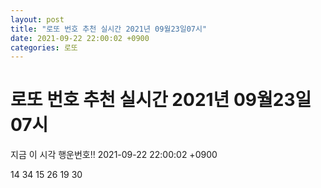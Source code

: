 ```yaml
---
layout: post
title: "로또 번호 추천 실시간 2021년 09월23일07시"
date: 2021-09-22 22:00:02 +0900
categories: 로또
---
```


# 로또 번호 추천 실시간 2021년 09월23일07시

지금 이 시각 행운번호!! 2021-09-22 22:00:02 +0900

 14  34  15  26  19  30 


